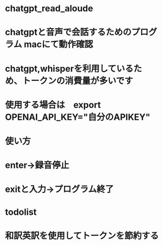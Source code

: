 # chatgpt_read_aloude
# chatgptと音声で会話するためのプログラム macにて動作確認
# chatgpt,whisperを利用しているため、トークンの消費量が多いです
# 使用する場合は　export OPENAI_API_KEY="自分のAPIKEY"

# 使い方
# enter→録音停止
# exitと入力→プログラム終了

# todolist
# 和訳英訳を使用してトークンを節約する